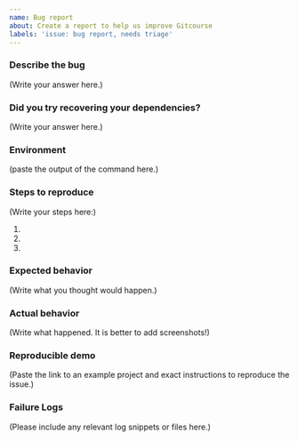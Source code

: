 ```yaml
---
name: Bug report
about: Create a report to help us improve Gitcourse
labels: 'issue: bug report, needs triage'
---
```


<!--
    Please note that your issue will be fixed much faster if you spend about
    half an hour preparing it, including the exact reproduction steps and a demo.

    If you're in a hurry or don't feel confident, it's fine to report bugs with
    less details, but this makes it less likely they'll get fixed soon.

    In either case, please use this template and fill in as many fields below as you can.

-->

### Describe the bug

(Write your answer here.)

### Did you try recovering your dependencies?



(Write your answer here.)


### Environment


(paste the output of the command here.)

### Steps to reproduce

<!--
  Try to write a sequence of steps that anybody can repeat to see the issue.
-->

(Write your steps here:)

1.
2.
3.

### Expected behavior




(Write what you thought would happen.)

### Actual behavior



(Write what happened. It is better to add screenshots!)

### Reproducible demo



(Paste the link to an example project and exact instructions to reproduce the issue.)

### Failure Logs


(Please include any relevant log snippets or files here.)